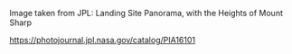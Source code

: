 Image taken from JPL: Landing Site Panorama, with the Heights of Mount Sharp

https://photojournal.jpl.nasa.gov/catalog/PIA16101
